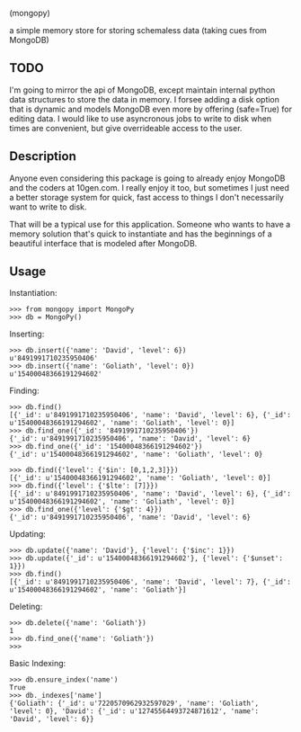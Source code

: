 (mongopy)

a simple memory store for storing schemaless data (taking cues from MongoDB)

TODO
----

I'm going to mirror the api of MongoDB, except maintain internal python data
structures to store the data in memory.  I forsee adding a disk option that
is dynamic and models MongoDB even more by offering (safe=True) for editing
data.  I would like to use asyncronous jobs to write to disk when times are
convenient, but give overrideable access to the user.

Description
-----------

Anyone even considering this package is going to already enjoy MongoDB and
the coders at 10gen.com.  I really enjoy it too, but sometimes I just need a
better storage system for quick, fast access to things I don't necessarily
want to write to disk.

That will be a typical use for this application.  Someone who wants to have a
memory solution that's quick to instantiate and has the beginnings of a
beautiful interface that is modeled after MongoDB.

Usage
-----

Instantiation:

    >>> from mongopy import MongoPy
    >>> db = MongoPy()

Inserting:

    >>> db.insert({'name': 'David', 'level': 6})
    u'8491991710235950406'
    >>> db.insert({'name': 'Goliath', 'level': 0})
    u'15400048366191294602'

Finding:

    >>> db.find()
    [{'_id': u'8491991710235950406', 'name': 'David', 'level': 6}, {'_id': u'15400048366191294602', 'name': 'Goliath', 'level': 0}]
    >>> db.find_one({'_id': '8491991710235950406'})
    {'_id': u'8491991710235950406', 'name': 'David', 'level': 6}
    >>> db.find_one({'_id': '15400048366191294602'})
    {'_id': u'15400048366191294602', 'name': 'Goliath', 'level': 0}

    >>> db.find({'level': {'$in': [0,1,2,3]}})
    [{'_id': u'15400048366191294602', 'name': 'Goliath', 'level': 0}]
    >>> db.find({'level': {'$lte': [7]}})
    [{'_id': u'8491991710235950406', 'name': 'David', 'level': 6}, {'_id': u'15400048366191294602', 'name': 'Goliath', 'level': 0}]
    >>> db.find_one({'level': {'$gt': 4}})
    {'_id': u'8491991710235950406', 'name': 'David', 'level': 6}

Updating:

    >>> db.update({'name': 'David'}, {'level': {'$inc': 1}})
    >>> db.update({'_id': u'15400048366191294602'}, {'level': {'$unset': 1}})
    >>> db.find()
    [{'_id': u'8491991710235950406', 'name': 'David', 'level': 7}, {'_id': u'15400048366191294602', 'name': 'Goliath'}]

Deleting:

    >>> db.delete({'name': 'Goliath'})
    1
    >>> db.find_one({'name': 'Goliath'})
    >>>

Basic Indexing:

    >>> db.ensure_index('name')
    True
    >>> db._indexes['name']
    {'Goliath': {'_id': u'7220570962932597029', 'name': 'Goliath', 'level': 0}, 'David': {'_id': u'12745564493724871612', 'name': 'David', 'level': 6}}

